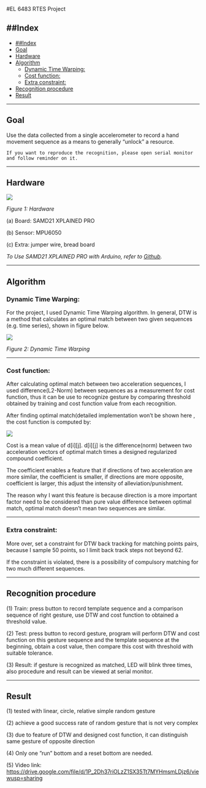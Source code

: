 #EL 6483 RTES Project

##Index
---

- [##Index](#index)
- [Goal](#goal)
- [Hardware](#hardware)
- [Algorithm](#algorithm)
  - [Dynamic Time Warping:](#dynamic-time-warping)
  - [Cost function:](#cost-function)
  - [Extra constraint:](#extra-constraint)
- [Recognition procedure](#recognition-procedure)
- [Result](#result)

---

## Goal
Use the data collected from a single accelerometer to record a hand movement sequence as a means to generally “unlock” a resource.

`If you want to reproduce the recognition, please open serial monitor and follow reminder on it.`

---

## Hardware
![](e:/Git_repos/GESTURE-RECOGNITION-EMBEDDED-PROJECT/images/2020-06-21-14-55-11.png)

*Figure 1: Hardware*

(a) Board: SAMD21 XPLAINED PRO

(b) Sensor: MPU6050

(c) Extra: jumper wire, bread board

*To Use SAMD21 XPLAINED PRO with Arduino, refer to [Github][1].*

[1]: https://github.com/AtmelUniversityFrance/atmel-samd21-xpro-boardmanagermodule/wiki/GettingStarted:-SAMD21-Xplained-Pro

---

## Algorithm

### Dynamic Time Warping:
For the project, I used Dynamic Time Warping algorithm. In general, DTW is a method that calculates an optimal match between two given sequences (e.g. time series), shown in figure below.

![](e:/Git_repos/GESTURE-RECOGNITION-EMBEDDED-PROJECT/images/2020-06-21-14-55-32.png)

*Figure 2: Dynamic Time Warping*

---

### Cost function:

After calculating optimal match between two acceleration sequences, I used difference(L2-Norm) between sequences as a measurement for cost function, thus it can be use to recognize gesture by comparing threshold obtained by training and cost function value from each recognition.

After finding optimal match(detailed implementation won’t be shown here  , the cost function is computed by:

<!-- \[
Cost = \frac{\sum_{}^{}d[i][j] }{N}
\]
\[
d[i][j] = (1-scale * \frac{Acc_i*Acc_j}{\|Acc_i\|*\|Acc_j\| + 1*10^{-6}} ) * Norm
\] -->

![](e:/Git_repos/GESTURE-RECOGNITION-EMBEDDED-PROJECT/images/2020-06-21-14-59-11.png)

Cost is a mean value of d[i][j]. d[i][j] is the difference(norm) between two acceleration vectors of optimal match times a designed regularized compound coefficient. 

The coefficient enables a feature that if directions of two acceleration are more similar, the coefficient is smaller, if directions are more opposite, coefficient is larger, this adjust the intensity of alleviation/punishment. 

The reason why I want this feature is because direction is a more important factor need to be considered than pure value difference between optimal match, optimal match doesn’t mean two sequences are similar.

---

### Extra constraint:

More over, set a constraint for DTW back tracking for matching points
pairs, because I sample 50 points, so I limit back track steps not beyond 62.

If the constraint is violated, there is a possibility of compulsory matching for two much different sequences.

---

## Recognition procedure

(1) Train: press button to record template sequence and a comparison sequence of right gesture, use DTW and cost function to obtained a threshold value.

(2) Test: press button to record gesture, program will perform DTW and
cost function on this gesture sequence and the template sequence at the
beginning, obtain a cost value, then compare this cost with threshold with suitable tolerance.

(3) Result: if gesture is recognized as matched, LED will blink three times, also procedure and result can be viewed at serial monitor.

---

## Result

(1) tested with linear, circle, relative simple random gesture

(2) achieve a good success rate of random gesture that is not very complex

(3) due to feature of DTW and designed cost function, it can distinguish same gesture of opposite direction

(4) Only one ”run” bottom and a reset bottom are needed.

(5) Video link:
https://drive.google.com/file/d/1P_2Dh37riOLzZ1SX35Tt7MYHmsmLDjz6/viewusp=sharing
